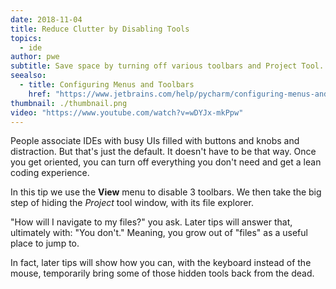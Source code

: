```yaml
---
date: 2018-11-04
title: Reduce Clutter by Disabling Tools
topics:
  - ide
author: pwe
subtitle: Save space by turning off various toolbars and Project Tool.
seealso:
  - title: Configuring Menus and Toolbars
    href: "https://www.jetbrains.com/help/pycharm/configuring-menus-and-toolbars.html"
thumbnail: ./thumbnail.png
video: "https://www.youtube.com/watch?v=wDYJx-mkPpw"
---
```


People associate IDEs with busy UIs filled with buttons and knobs and distraction. But that's just the default. It doesn't have to be that way. Once you get oriented, you can turn off everything you don't need and get a lean coding experience.

In this tip we use the **View** menu to disable 3 toolbars. We then take the big step of hiding the _Project_ tool window, with its file explorer.

"How will I navigate to my files?" you ask. Later tips will answer that, ultimately with: "You don't." Meaning, you grow out of "files" as a useful place to jump to.

In fact, later tips will show how you can, with the keyboard instead of the mouse, temporarily bring some of those hidden tools back from the dead.
